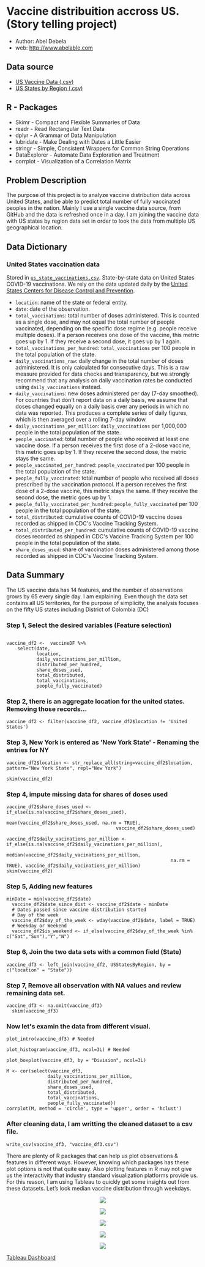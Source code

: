 # Vaccine distribuition accross US. (Story telling project)
* Author: Abel Debela
* web: http://www.abelable.com

## Data source
* [US Vaccine Data (.csv)](https://raw.githubusercontent.com/owid/covid-19-data/master/public/data/vaccinations/us_state_vaccinations.csv)
* [US States by Region (.csv)](https://raw.githubusercontent.com/cphalpert/census-regions/master/us%20census%20bureau%20regions%20and%20divisions.csv)

## R - Packages
* Skimr - Compact and Flexible Summaries of Data
* readr - Read Rectangular Text Data
* dplyr - A Grammar of Data Manipulation
* lubridate - Make Dealing with Dates a Little Easier
* stringr - Simple, Consistent Wrappers for Common String Operations
* DataExplorer - Automate Data Exploration and Treatment
* corrplot - Visualization of a Correlation Matrix

## Problem Description
The purpose of this project is to analyze vaccine distribution data across United States, and be able to predict total number of fully vaccinated peoples in the nation. Mainly I use a single vaccine data source, from GitHub and the data is refreshed once in a day. I am joining the vaccine data with US states by region data set in order to look the data from multiple US geographical location. 

## Data Dictionary
### United States vaccination data

Stored in [`us_state_vaccinations.csv`](us_state_vaccinations.csv). State-by-state data on United States COVID-19 vaccinations. We rely on the data updated daily by the [United States Centers for Disease Control and Prevention](https://covid.cdc.gov/covid-data-tracker/#vaccinations).

* `location`: name of the state or federal entity.
* `date`: date of the observation.
* `total_vaccinations`: total number of doses administered. This is counted as a single dose, and may not equal the total number of people vaccinated, depending on the specific dose regime (e.g. people receive multiple doses). If a person receives one dose of the vaccine, this metric goes up by 1. If they receive a second dose, it goes up by 1 again.
* `total_vaccinations_per_hundred`: `total_vaccinations` per 100 people in the total population of the state.
* `daily_vaccinations_raw`: daily change in the total number of doses administered. It is only calculated for consecutive days. This is a raw measure provided for data checks and transparency, but we strongly recommend that any analysis on daily vaccination rates be conducted using `daily_vaccinations` instead.
* `daily_vaccinations`: new doses administered per day (7-day smoothed). For countries that don't report data on a daily basis, we assume that doses changed equally on a daily basis over any periods in which no data was reported. This produces a complete series of daily figures, which is then averaged over a rolling 7-day window.
* `daily_vaccinations_per_million`: `daily_vaccinations` per 1,000,000 people in the total population of the state.
* `people_vaccinated`: total number of people who received at least one vaccine dose. If a person receives the first dose of a 2-dose vaccine, this metric goes up by 1. If they receive the second dose, the metric stays the same.
* `people_vaccinated_per_hundred`: `people_vaccinated` per 100 people in the total population of the state.
* `people_fully_vaccinated`: total number of people who received all doses prescribed by the vaccination protocol. If a person receives the first dose of a 2-dose vaccine, this metric stays the same. If they receive the second dose, the metric goes up by 1.
* `people_fully_vaccinated_per_hundred`: `people_fully_vaccinated` per 100 people in the total population of the state.
* `total_distributed`: cumulative counts of COVID-19 vaccine doses recorded as shipped in CDC's Vaccine Tracking System.
* `total_distributed_per_hundred`: cumulative counts of COVID-19 vaccine doses recorded as shipped in CDC's Vaccine Tracking System per 100 people in the total population of the state.
* `share_doses_used`: share of vaccination doses administered among those recorded as shipped in CDC's Vaccine Tracking System.


## Data Summary
The US vaccine data has 14 features, and the number of observations grows by 65 every single day. I am explaining. Even though the data set contains all US territories, for the purpose of simplicity, the analysis focuses on the fifty US states including District of Colombia (DC)

### Step 1, Select the desired variables (Feature selection)
```{r}

vaccine_df2 <-  vaccineDF %>%
    select(date,
           location,
           daily_vaccinations_per_million,
           distributed_per_hundred,
           share_doses_used,
           total_distributed,
           total_vaccinations,
           people_fully_vaccinated)
```		   

### Step 2, there is an aggregate location for the united states. Removing those records...
```{r}
vaccine_df2 <- filter(vaccine_df2, vaccine_df2$location != 'United States')
```
### Step 3, New York is entered as 'New York State' - Renaming the entries for NY
```{r}
vaccine_df2$location <- str_replace_all(string=vaccine_df2$location, pattern="New York State", repl="New York")

skim(vaccine_df2)
```
### Step 4, impute missing data for shares of doses used

```{r}
vaccine_df2$share_doses_used <- if_else(is.na(vaccine_df2$share_doses_used), 
                                        mean(vaccine_df2$share_doses_used, na.rm = TRUE), 
                                        vaccine_df2$share_doses_used)

vaccine_df2$daily_vacinations_per_million <- if_else(is.na(vaccine_df2$daily_vacinations_per_million),
                                                     median(vaccine_df2$daily_vacinations_per_million, 
                                                            na.rm = TRUE), vaccine_df2$daily_vacinations_per_million)
skim(vaccine_df2)
```
### Step 5, Adding new features
```{r}
minDate = min(vaccine_df2$date)
  vaccine_df2$date_since_dist <- vaccine_df2$date - minDate 
  # Dates passed since vaccine distribution started
  # Day of the week
  vaccine_df2$day_of_the_week <- wday(vaccine_df2$date, label = TRUE)
  # Weekday or Weekend
  vaccine_df2$is_weekend <- if_else(vaccine_df2$day_of_the_week %in% c("Sat","Sun"),"Y","N")
```
### Step 6, Join the two data sets with a common field (State) 

```{r}
vaccine_df3 <- left_join(vaccine_df2, USStatesByRegion, by = c("location" = "State"))
```

### Step 7,  Remove all observation with NA values and review remaining data set.

```{r}
vaccine_df3 <- na.omit(vaccine_df3)
  skim(vaccine_df3)
```
### Now let's examin the data from different visual.
```{r}
plot_intro(vaccine_df3) # Needed
```
```{r}
plot_histogram(vaccine_df3, ncol=3L) # Needed
```
```{r}
plot_boxplot(vaccine_df3, by = "Division", ncol=3L)

```
```{r}
M <- cor(select(vaccine_df3,
               daily_vaccinations_per_million, 
               distributed_per_hundred, 
               share_doses_used, 
               total_distributed,
               total_vaccinations,
               people_fully_vaccinated))
corrplot(M, method = 'circle', type = 'upper', order = 'hclust')

```

### After cleaning data, I am writting the cleaned dataset to a csv file. 

```{r}
write_csv(vaccine_df3, "vaccine_df3.csv")
```

There are plenty of R packages that can help us plot observations & features in different ways. However, knowing which packages has these plot options is not that quite easy. Also plotting features in R may not give us the interactivity that industry standard visualization platforms provide us. For this reason, I am using Tableau to quickly get some insights out from these datasets. Let’s look median vaccine distribution through weekdays.

<p align="center">
  <img src="https://github.com/AbelDebela/TBANLT560/blob/main/fullyvacinatedbyregion.png"/>
</p>
<p align="center">
  <img src="https://github.com/AbelDebela/TBANLT560/blob/main/medianTotalVaccinationByDayOfWeek.png"/>
</p>
<p align="center">
  <img src="https://github.com/AbelDebela/TBANLT560/blob/main/totalVaccineDistributionByDivision.png"/>
</p>
<p align="center">
  <img src="https://github.com/AbelDebela/TBANLT560/blob/main/averageShareofDosesUsedByState.png"/>
</p>
<p align="center">
  <img src="https://github.com/AbelDebela/TBANLT560/blob/main/totalPeopleFullyVaccinatedByState.png"/>
</p>


<p align="justify">
    <a href="https://public.tableau.com/profile/abel3532#!/vizhome/USCovid19VaccineDistributionDataAnalysis/USVaccineDistribution?publish=yes&:showVizHome=no">Tableau Dashboard</a>

         


